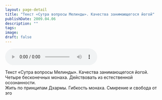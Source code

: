 ```yaml
---
layout: page-detail
title: "Текст «Сутра вопросы Мелинды». Качества занимающегося йогой"
publishDate: 2009.04.06
description: ""
tags:
image:
draft: false
---
```


<audio title="2009.04.06 - Текст «Сутра вопросы Мелинды». Качества занимающегося йогой.mp3" src="https://filer-api.advayta.org/v1.0/public/files/73047" controls=""></audio>

 Текст «Сутра вопросы Мелинды». Качества занимающегося йогой.  
 Четыре бесконечных монаха. Действовать из естественной осознанности.  
 Жить по принципам Дхармы. Гибкость монаха. Смирение и свобода от эго   

  
